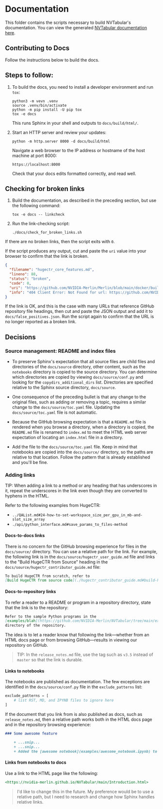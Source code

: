 # Documentation

This folder contains the scripts necessary to build NVTabular's documentation.
You can view the generated [NVTabular documentation here](https://nvidia-merlin.github.io/NVTabular/main/Introduction.html).

## Contributing to Docs

Follow the instructions below to build the docs.

## Steps to follow:

1. To build the docs, you need to install a developer environment and run `tox`:

   ```shell
   python3 -m vevn .venv
   source .venv/bin/activate
   python -m pip install -U pip tox
   tox -e docs
   ```

   This runs Sphinx in your shell and outputs to `docs/build/html/`.

1. Start an HTTP server and review your updates:

   ```shell
   python -m http.server 8000 -d docs/build/html
   ```

   Navigate a web browser to the IP address or hostname of the host machine at port 8000:

   `https://localhost:8000`

   Check that your docs edits formatted correctly, and read well.

## Checking for broken links

1. Build the documentation, as described in the preceding section, but use the following command:

   ```shell
   tox -e docs -- linkcheck
   ```

1. Run the link-checking script:

   ```shell
   ./docs/check_for_broken_links.sh
   ```

If there are no broken links, then the script exits with `0`.

If the script produces any output, cut and paste the `uri` value into your browser to confirm
that the link is broken.

```json
{
  "filename": "hugectr_core_features.md",
  "lineno": 88,
  "status": "broken",
  "code": 0,
  "uri": "https://github.com/NVIDIA-Merlin/Merlin/blob/main/docker/build-hadoop.sh",
  "info": "404 Client Error: Not Found for url: https://github.com/NVIDIA-Merlin/Merlin/blob/main/docker/build-hadoop.sh"
}
```

If the link is OK, and this is the case with many URLs that reference GitHub repository file headings,
then cut and paste the JSON output and add it to `docs/false_positives.json`.
Run the script again to confirm that the URL is no longer reported as a broken link.

## Decisions

### Source management: README and index files

- To preserve Sphinx's expectation that all source files are child files and directories
  of the `docs/source` directory, other content, such as the `notebooks` directory is
  copied to the source directory. You can determine which directories are copied by
  viewing `docs/source/conf.py` and looking for the `copydirs_additional_dirs` list.
  Directories are specified relative to the Sphinx source directory, `docs/source`.

- One consequence of the preceding bullet is that any change to the original files,
  such as adding or removing a topic, requires a similar change to the `docs/source/toc.yaml`
  file. Updating the `docs/source/toc.yaml` file is not automatic.

- Because the GitHub browsing expectation is that a `README.md` file is rendered when you
  browse a directory, when a directory is copied, the `README.md` file is renamed to
  `index.md` to meet the HTML web server expectation of locating an `index.html` file
  in a directory.

- Add the file to the `docs/source/toc.yaml` file. Keep in mind that notebooks are
  copied into the `docs/source/` directory, so the paths are relative to that location.
  Follow the pattern that is already established and you'll be fine.

### Adding links

TIP: When adding a link to a method or any heading that has underscores in it, repeat
the underscores in the link even though they are converted to hyphens in the HTML.

Refer to the following examples from HugeCTR:

- `../QAList.md#24-how-to-set-workspace_size_per_gpu_in_mb-and-slot_size_array`
- `./api/python_interface.md#save_params_to_files-method`

#### Docs-to-docs links

There is no concern for the GitHub browsing experience for files in the `docs/source/` directory.
You can use a relative path for the link. For example, the following link is in the
`docs/source/hugectr_user_guide.md` file and links to the "Build HugeCTR from Source" heading
in the `docs/source/hugectr_contributor_guide.md` file:

```markdown
To build HugeCTR from scratch, refer to
[Build HugeCTR from source code](./hugectr_contributor_guide.md#build-hugectr-from-source).
```

#### Docs-to-repository links

To refer a reader to a README or program in a repository directory, state that
the link is to the repository:

```markdown
Refer to the sample Python programs in the
[examples/blah](https://github.com/NVIDIA-Merlin/NVTabular/tree/main/examples/blah)
directory of the repository.
```

The idea is to let a reader know that following the link&mdash;whether from an HTML docs page or
from browsing GitHub&mdash;results in viewing our repository on GitHub.

> TIP: In the `release_notes.md` file, use the tag such as `v3.5` instead of `master` so that
> the link is durable.

#### Links to notebooks

The notebooks are published as documentation. The few exceptions are identified in the
`docs/source/conf.py` file in the `exclude_patterns` list:

```python
exclude_patterns = [
    # list RST, MD, and IPYNB files to ignore here
]
```

If the document that you link from is also published as docs, such as `release_notes.md`, then
a relative path works both in the HTML docs page and in the repository browsing experience:

```markdown
### Some awesome feature

    + ...snip...
    + ...snip...
    + Added the [awesome notebook](examples/awesome_notebook.ipynb) to show how to use the feature.
```

#### Links from notebooks to docs

Use a link to the HTML page like the following:

```markdown
<https://nvidia-merlin.github.io/NVTabular/main/Introduction.html>
```

> I'd like to change this in the future. My preference would be to use a relative
> path, but I need to research and change how Sphinx handles relative links.
